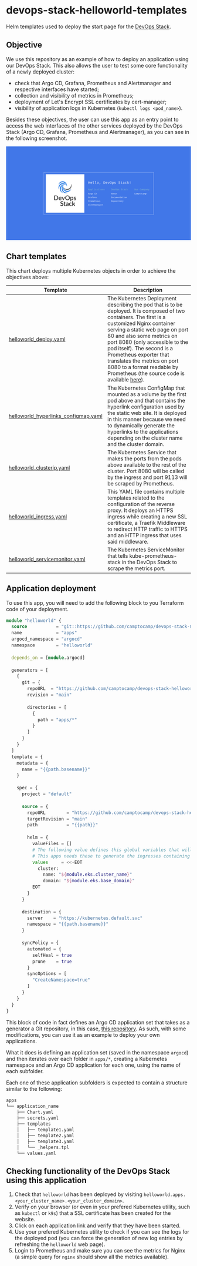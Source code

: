 # devops-stack-helloworld-templates

Helm templates used to deploy the start page for the [DevOps Stack](https://devops-stack.io).


## Objective

We use this repository as an example of how to deploy an application using our DevOps Stack. This also allows the user to test some core functionality of a newly deployed cluster:
- check that Argo CD, Grafana, Prometheus and Alertmanager and respective interfaces have started;
- collection and visibility of metrics in Prometheus;
- deployment of Let's Encrypt SSL certificates by cert-manager;
- visibility of application logs in Kubernetes (`kubectl logs <pod_name>`).

Besides these objectives, the user can use this app as an entry point to access the web interfaces of the other services deployed by the DevOps Stack (Argo CD, Grafana, Prometheus and Alertmanager), as you can see in the following screenshot.

![helloworld](docs/images/screenshot.png)


## Chart templates

This chart deploys multiple Kubernetes objects in order to achieve the objectives above:

|Template|Description|
|---|---|
|[helloworld_deploy.yaml](apps/helloworld/templates/helloworld_deploy.yaml)|The Kubernetes Deployment describing the pod that is to be deployed. It is composed of two containers. The first is a customized Nginx container serving a static web page on port 80 and also some metrics on port 8080 (only accessible to the pod itself). The second is a Prometheus exporter that translates the metrics on port 8080 to a format readable by Prometheus (the source code is available [here](https://github.com/nginxinc/nginx-prometheus-exporter)).|
|[helloworld_hyperlinks_configmap.yaml](apps/helloworld/templates/helloworld_hyperlinks_configmap.yaml)|The Kubernetes ConfigMap that mounted as a volume by the first pod above and that contains the hyperlink configuration used by the static web site. It is deployed in this manner because we need to dynamically generate the hyperlinks to the applications depending on the cluster name and the cluster domain.|  
|[helloworld_clusterip.yaml](apps/helloworld/templates/helloworld_clusterip.yaml)|The Kubernetes Service that makes the ports from the pods above available to the rest of the cluster. Port 8080 will be called by the ingress and port 9113 will be scraped by Prometheus.|
|[helloworld_ingress.yaml](apps/helloworld/templates/helloworld_ingress.yaml)|This YAML file contains multiple templates related to the configuration of the reverse proxy. It deploys an HTTPS ingress while creating a new SSL certificate, a Traefik Middleware to redirect HTTP traffic to HTTPS and an HTTP ingress that uses said middleware.|
|[helloworld_servicemonitor.yaml](apps/helloworld/templates/helloworld_servicemonitor.yaml)|The Kubernetes ServiceMonitor that tells kube-prometheus-stack in the DevOps Stack to scrape the metrics port.|

## Application deployment

To use this app, you will need to add the following block to you Terraform code of your deployment.

```terraform
module "helloworld" {
  source           = "git::https://github.com/camptocamp/devops-stack-module-applicationset.git/"
  name             = "apps"
  argocd_namespace = "argocd"
  namespace        = "helloworld"

  depends_on = [module.argocd]

  generators = [
    {
      git = {
        repoURL  = "https://github.com/camptocamp/devops-stack-helloworld-templates.git/"
        revision = "main"

        directories = [
          {
            path = "apps/*"
          }
        ]
      }
    }
  ]
  template = {
    metadata = {
      name = "{{path.basename}}"
    }

    spec = {
      project = "default"

      source = {
        repoURL        = "https://github.com/camptocamp/devops-stack-helloworld-templates.git/"
        targetRevision = "main"
        path           = "{{path}}"

        helm = {
          valueFiles = []
          # The following value defines this global variables that will be available to all apps in apps/*
          # This apps needs these to generate the ingresses containing the name and base domain of the cluster. 
          values     = <<-EOT
            cluster:
              name: "${module.eks.cluster_name}"
              domain: "${module.eks.base_domain}"
          EOT
        }
      }

      destination = {
        server    = "https://kubernetes.default.svc"
        namespace = "{{path.basename}}"
      }
      
      syncPolicy = {
        automated = {
          selfHeal = true
          prune    = true
        }
        syncOptions = [
          "CreateNamespace=true"
        ]
      }
    }
  }
}
```

This block of code in fact defines an Argo CD application set that takes as a generator a Git repository, in this case, [this repository](https://github.com/camptocamp/devops-stack-helloworld-templates.git/). As such, with some modifications, you can use it as an example to deploy your own applications.

What it does is defining an application set (saved in the namespace `argocd`) and then iterates over each folder in `apps/*`, creating a Kubernetes namespace and an Argo CD application for each one, using the name of each subfolder.

Each one of these application subfolders is expected to contain a structure similar to the following:

```
apps
└── application_name
    ├── Chart.yaml
    ├── secrets.yaml
    ├── templates
    │   ├── template1.yaml
    │   ├── template2.yaml
    │   ├── template3.yaml
    │   └── _helpers.tpl
    └── values.yaml
```

## Checking functionality of the DevOps Stack using this application

1. Check that `helloworld` has been deployed by visiting `helloworld.apps.<your_cluster_name>.<your_cluster_domain>`.
2. Verify on your browser (or even in your prefered Kubernetes utility, such as `kubectl` or `k9s`) that a SSL certificate has been created for the website.
3. Click on each application link and verify that they have been started.
4. Use your prefered Kubernetes utility to check if you can see the logs for the deployed pod (you can force the generation of new log entries by refreshing the `helloworld` web page).
5. Login to Prometheus and make sure you can see the metrics for Nginx (a simple query for `nginx` should show all the metrics available).
